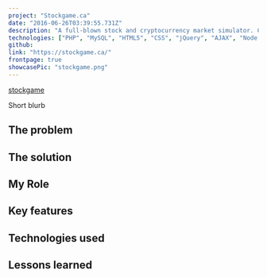 ```yaml
---
project: "Stockgame.ca"
date: "2016-06-26T03:39:55.731Z"
description: "A full-blown stock and cryptocurrency market simulator. Currently has 200+ users with over 2000+ transactions. Supports many features such as loans, buying, selling, rankings, and transaction history. Made mainly with PHP and MySQL as the database.<br><br>Data provided by IEX cloud and Cryptocompare."
technologies: ["PHP", "MySQL", "HTML5", "CSS", "jQuery", "AJAX", "Node.js"]
github:
link: "https://stockgame.ca/"
frontpage: true
showcasePic: "stockgame.png"
---
```


[stockgame](./stockgame.png)

Short blurb

## The problem
## The solution
## My Role
## Key features
## Technologies used
## Lessons learned
